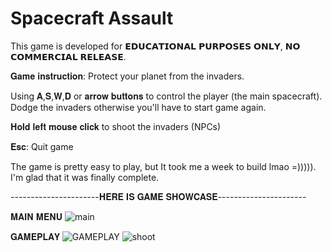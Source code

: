 # Spacecraft Assault

This game is developed for 𝗘𝗗𝗨𝗖𝗔𝗧𝗜𝗢𝗡𝗔𝗟 𝗣𝗨𝗥𝗣𝗢𝗦𝗘𝗦 𝗢𝗡𝗟𝗬, 𝗡𝗢 𝗖𝗢𝗠𝗠𝗘𝗥𝗖𝗜𝗔𝗟 𝗥𝗘𝗟𝗘𝗔𝗦𝗘.

𝐆𝐚𝐦𝐞 𝐢𝐧𝐬𝐭𝐫𝐮𝐜𝐭𝐢𝐨𝐧: Protect your planet from the invaders.

Using 𝐀,𝐒,𝐖,𝐃 or 𝐚𝐫𝐫𝐨𝐰 𝐛𝐮𝐭𝐭𝐨𝐧𝐬 to control the player (the main spacecraft). Dodge the invaders otherwise you'll have to start game again.

𝐇𝐨𝐥𝐝 𝐥𝐞𝐟𝐭 𝐦𝐨𝐮𝐬𝐞 𝐜𝐥𝐢𝐜𝐤 to shoot the invaders (NPCs) 

𝐄𝐬𝐜: Quit game

The game is pretty easy to play, but It took me a week to build lmao =))))). I'm glad that it was finally complete.

----------------------𝐇𝐄𝐑𝐄 𝐈𝐒 𝐆𝐀𝐌𝐄 𝐒𝐇𝐎𝐖𝐂𝐀𝐒𝐄----------------------

𝐌𝐀𝐈𝐍 𝐌𝐄𝐍𝐔
![main](https://user-images.githubusercontent.com/97457787/153487634-97c80e49-0949-4999-9f6e-db1bb117cc9f.png)

𝐆𝐀𝐌𝐄𝐏𝐋𝐀𝐘
![GAMEPLAY](https://user-images.githubusercontent.com/97457787/153487840-7ea92176-6b50-475d-822d-df29b3ea098a.png)
![shoot](https://user-images.githubusercontent.com/97457787/153488718-71235f29-caf6-4134-8ce0-a15bb7a91fcc.png)



